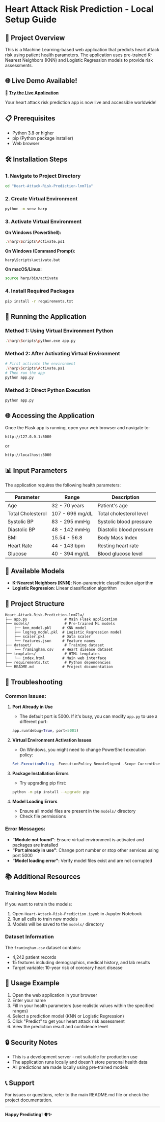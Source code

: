 # Heart Attack Risk Prediction - Local Setup Guide

## 🚀 Project Overview
This is a Machine Learning-based web application that predicts heart attack risk using patient health parameters. The application uses pre-trained K-Nearest Neighbors (KNN) and Logistic Regression models to provide risk assessments.

## 🌐 Live Demo Available!
**🚀 [Try the Live Application](https://heart-attack-risk-prediction-k9mj.onrender.com)**

Your heart attack risk prediction app is now live and accessible worldwide!

## 📋 Prerequisites
- Python 3.8 or higher
- pip (Python package installer)
- Web browser

## 🛠️ Installation Steps

### 1. Navigate to Project Directory
```bash
cd "Heart-Attack-Risk-Prediction-lnm71a"
```

### 2. Create Virtual Environment
```bash
python -m venv harp
```

### 3. Activate Virtual Environment
**On Windows (PowerShell):**
```bash
.\harp\Scripts\Activate.ps1
```
**On Windows (Command Prompt):**
```bash
harp\Scripts\activate.bat
```
**On macOS/Linux:**
```bash
source harp/bin/activate
```

### 4. Install Required Packages
```bash
pip install -r requirements.txt
```

## 🚀 Running the Application

### Method 1: Using Virtual Environment Python
```bash
.\harp\Scripts\python.exe app.py
```

### Method 2: After Activating Virtual Environment
```bash
# First activate the environment
.\harp\Scripts\Activate.ps1
# Then run the app
python app.py
```

### Method 3: Direct Python Execution
```bash
python app.py
```

## 🌐 Accessing the Application
Once the Flask app is running, open your web browser and navigate to:
```
http://127.0.0.1:5000
```
or
```
http://localhost:5000
```

## 📊 Input Parameters
The application requires the following health parameters:

| Parameter | Range | Description |
|-----------|-------|-------------|
| Age | 32 - 70 years | Patient's age |
| Total Cholesterol | 107 - 696 mg/dL | Total cholesterol level |
| Systolic BP | 83 - 295 mmHg | Systolic blood pressure |
| Diastolic BP | 48 - 142 mmHg | Diastolic blood pressure |
| BMI | 15.54 - 56.8 | Body Mass Index |
| Heart Rate | 44 - 143 bpm | Resting heart rate |
| Glucose | 40 - 394 mg/dL | Blood glucose level |

## 🤖 Available Models
- **K-Nearest Neighbors (KNN)**: Non-parametric classification algorithm
- **Logistic Regression**: Linear classification algorithm

## 📁 Project Structure
```
Heart-Attack-Risk-Prediction-lnm71a/
├── app.py                 # Main Flask application
├── models/                # Pre-trained ML models
│   ├── knn_model.pkl     # KNN model
│   ├── logreg_model.pkl  # Logistic Regression model
│   ├── scaler.pkl        # Data scaler
│   └── features.json     # Feature names
├── dataset/               # Training dataset
│   └── framingham.csv    # Heart disease dataset
├── templates/             # HTML templates
│   └── index.html        # Main web interface
├── requirements.txt       # Python dependencies
└── README.md             # Project documentation
```

## 🔧 Troubleshooting

### Common Issues:

1. **Port Already in Use**
   - The default port is 5000. If it's busy, you can modify `app.py` to use a different port:
   ```python
   app.run(debug=True, port=5001)
   ```

2. **Virtual Environment Activation Issues**
   - On Windows, you might need to change PowerShell execution policy:
   ```powershell
   Set-ExecutionPolicy -ExecutionPolicy RemoteSigned -Scope CurrentUser
   ```

3. **Package Installation Errors**
   - Try upgrading pip first:
   ```bash
   python -m pip install --upgrade pip
   ```

4. **Model Loading Errors**
   - Ensure all model files are present in the `models/` directory
   - Check file permissions

### Error Messages:
- **"Module not found"**: Ensure virtual environment is activated and packages are installed
- **"Port already in use"**: Change port number or stop other services using port 5000
- **"Model loading error"**: Verify model files exist and are not corrupted

## 📚 Additional Resources

### Training New Models
If you want to retrain the models:
1. Open `Heart-Attack-Risk-Prediction.ipynb` in Jupyter Notebook
2. Run all cells to train new models
3. Models will be saved to the `models/` directory

### Dataset Information
The `framingham.csv` dataset contains:
- 4,242 patient records
- 15 features including demographics, medical history, and lab results
- Target variable: 10-year risk of coronary heart disease

## 🎯 Usage Example
1. Open the web application in your browser
2. Enter your name
3. Fill in your health parameters (use realistic values within the specified ranges)
4. Select a prediction model (KNN or Logistic Regression)
5. Click "Predict" to get your heart attack risk assessment
6. View the prediction result and confidence level

## 🔒 Security Notes
- This is a development server - not suitable for production use
- The application runs locally and doesn't store personal health data
- All predictions are made locally using pre-trained models

## 📞 Support
For issues or questions, refer to the main README.md file or check the project documentation.

---
**Happy Predicting! 🫀✨**
